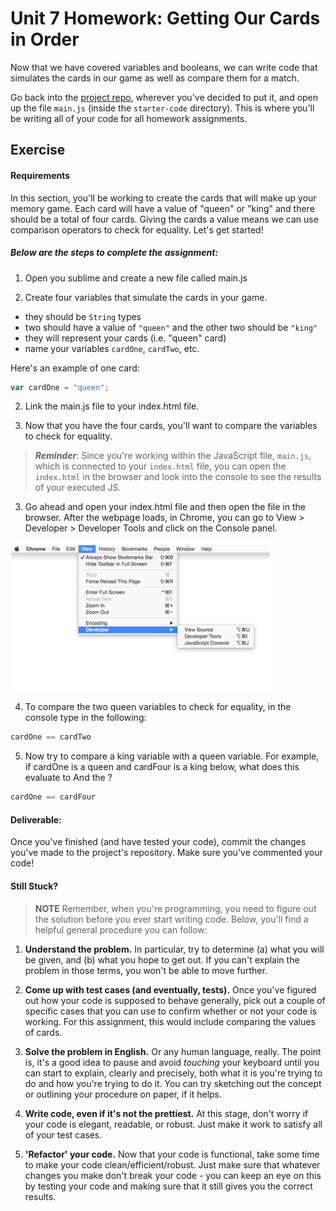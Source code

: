 # Unit 7 Homework: Getting Our Cards in Order

Now that we have covered variables and booleans, we can write code that simulates the cards in our game as well as compare them for a match.

Go back into the [project repo](https://github.com/ga-students/wdi-fundamentals-memorygame), wherever you've decided to put it, and open up the file `main.js` (inside the `starter-code` directory). This is where you'll be writing all of your code for all homework assignments.

## Exercise

#### Requirements

In this section, you'll be working to create the cards that will make up your memory game. Each card will have a value of "queen" or "king" and there should be a total of four cards. Giving the cards a value means we can use comparison operators to check for equality. Let's get started!


##### Below are the steps to complete the assignment:

1) Open you sublime and create a new file called main.js

2) Create four variables that simulate the cards in your game.

- they should be `String` types
- two should have a value of `"queen"` and the other two should be `"king"`
- they will represent your cards (i.e. "queen" card)
- name your variables `cardOne`, `cardTwo`, etc.

Here's an example of one card:

```js
var cardOne = "queen";
```

2) Link the main.js file to your index.html file.

2) Now that you have the four cards, you'll want to compare the variables to check for equality.

 >**_Reminder_**: Since you're working within the JavaScript file, `main.js`, which is connected to your `index.html` file, you can open the `index.html` in the browser and look into the console to see the results of your executed JS.

3) Go ahead and open your index.html file and then open the file in the browser. After the webpage loads, in Chrome, you can go to View > Developer > Developer Tools and click on the Console panel.

![](/assets/chapter5/developer.png)

4) To compare the two queen variables to check for equality, in the console type in the following:

```js
cardOne == cardTwo
```

5) Now try to compare a king variable with a queen variable. For example, if cardOne is a queen and cardFour is a king below, what does this evaluate to
And the ?

```js
cardOne == cardFour
```

#### Deliverable:

Once you've finished (and have tested your code), commit the changes you've made to the project's repository. Make sure you've commented your code!

#### Still Stuck?

> **NOTE** Remember, when you're programming, you need to figure out the solution before you ever start writing code. Below, you'll find a helpful general procedure you can follow:

1. **Understand the problem.** In particular, try to determine (a) what you will be given, and (b) what you hope to get out. If you can't explain the problem in those terms, you won't be able to move further.

2. **Come up with test cases (and eventually, tests).** Once you've figured out how your code is supposed to behave generally, pick out a couple of specific cases that you can use to confirm whether or not your code is working. For this assignment, this would include comparing the values of cards.

3. **Solve the problem in English.** Or any human language, really. The point is, it's a good idea to pause and avoid *touching* your keyboard until you can start to explain, clearly and precisely, both what it is you're trying to do and how you're trying to do it. You can try sketching out the concept or outlining your procedure on paper, if it helps.

4. **Write code, even if it's not the prettiest.** At this stage, don't worry if your code is elegant, readable, or robust. Just make it work to satisfy all of your test cases.

5. **'Refactor' your code.** Now that your code is functional, take some time to make your code clean/efficient/robust. Just make sure that whatever changes you make don't break your code - you can keep an eye on this by testing your code and making sure that it still gives you the correct results.

